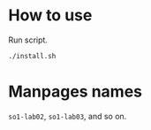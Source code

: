 # How to use 

Run script.

```sh
./install.sh
```

# Manpages names

`so1-lab02`, `so1-lab03`, and so on.
 
